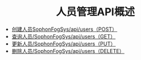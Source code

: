 # <center>人员管理API概述</center>

- [创建人员SophonFogSys/api/users（POST）](1-chuang-jian-ren-yuan-SophonFogSysapiusers（POST）.md)
- [查询人员/SophonFogSys/api/users（GET）](2-cha-xun-ren-yuan-SophonFogSysapiusers（GET）.md)
- [更新人员/SophonFogSys/api/users（PUT）](3-geng-xin-ren-yuan-SophonFogSysapiusers（PUT）.md)
- [删除人员/SophonFogSys/api/users（DELETE）](4-shan-chu-ren-yuan-SophonFogSysapiusers（DELETE）.md)

